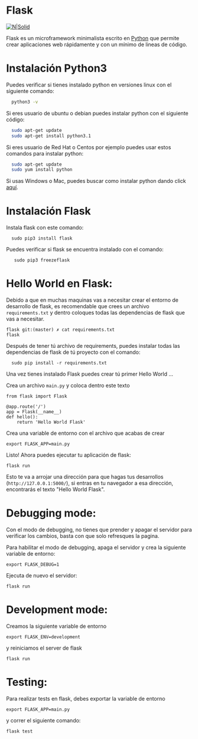 # Flask

[![N|Solid](https://miro.medium.com/max/438/1*0G5zu7CnXdMT9pGbYUTQLQ.png)](https://palletsprojects.com/p/flask/)


Flask es un microframework minimalista escrito en [Python](https://es.wikipedia.org/wiki/Python) que permite crear aplicaciones web rápidamente y con un mínimo de lineas de código.

# Instalación Python3
 Puedes verificar si tienes instalado python en versiones linux con el siguiente comando:
 ```sh
   python3 -v
```
  Si eres usuario de ubuntu o debian puedes instalar python con el siguiente código:
```sh
  sudo apt-get update
  sudo apt-get install python3.1
```
Si eres usuario de Red Hat o Centos por ejemplo puedes usar estos comandos para instalar python:
```sh
  sudo apt-get update
  sudo yum install python
```
Si usas Windows o Mac, puedes buscar como instalar python dando click [aquí](https://tutorial.djangogirls.org/es/python_installation/).

# Instalación Flask

Instala flask con este comando:
```
  sudo pip3 install flask
```
Puedes verificar si flask se encuentra instalado con el comando:
```
   sudo pip3 freezeflask
```

# Hello World en Flask:

Debido a que en muchas maquinas vas a necesitar crear el entorno de desarrollo de flask, es recomendable que crees un archivo `requirements.txt` y dentro coloques todas las dependencias de flask que vas a necesitar.
```
flask git:(master) ✗ cat requirements.txt
flask
```
Después de tener tú archivo de requirements, puedes instalar todas las dependencias de flask de tú proyecto con el comando:

```
  sudo pip install -r requirements.txt
```

Una vez tienes instalado Flask puedes crear tú primer Hello World ...

Crea un archivo `main.py` y coloca dentro este texto
```
from flask import Flask

@app.route('/')
app = Flask(__name__)
def hello():
    return 'Hello World Flask'
```

Crea una variable de entorno con el archivo que acabas de crear
```
export FLASK_APP=main.py
```
Listo! Ahora puedes ejecutar tu aplicación de flask:
```
flask run
```

Esto te va a arrojar una dirección para que hagas tus desarrollos (`http://127.0.0.1:5000/`), si entras en tu navegador a esa dirección, encontrarás el texto "Hello World Flask".


# Debugging mode:

Con el modo de debugging, no tienes que prender y apagar el servidor para verificar los cambios, basta con que solo refresques la pagina.

Para habilitar el modo de debugging, apaga el servidor y crea la siguiente variable de entorno:

```
export FLASK_DEBUG=1
```
Ejecuta de nuevo el servidor:
```
flask run
```

# Development mode:

Creamos la siguiente variable de entorno
```
export FLASK_ENV=development
```

y reiniciamos el server de flask
```
flask run
```

# Testing:

Para realizar tests en flask, debes exportar la variable de entorno

```
export FLASK_APP=main.py
```
y correr el siguiente comando:

```
flask test
```
